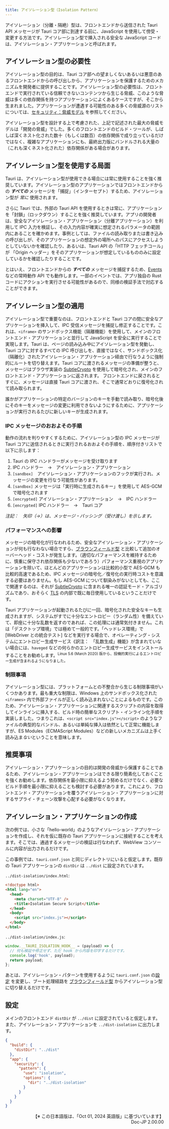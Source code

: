 ```yaml
---
title: アイソレーション型（Isolation Pattern）
---
```


アイソレーション（分離・隔絶）型は、フロントエンドから送信された Tauri API メッセージが Tauri コア部に到達する前に、JavaScript を使用して傍受・変更する方法です。アイソレーション型で挿入される安全な JavaScript コードは、アイソレーション・アプリケーションと呼ばれます。

## アイソレーション型の必要性

アイソレーション型の目的は、Tauri コア部への望ましくないあるいは悪意のあるフロントエンドからの呼び出しから、アプリケーションを保護するためのメカニズムを開発者に提供することです。アイソレーション型の必要性は、フロントエンドで実行されている信頼できないコンテンツから生じる脅威、このような脅威は多くの依存関係を持つアプリケーションによくあるケースですが、そこから生まれました。アプリケーションが遭遇する可能性のある多くの脅威源のリストについては、[セキュリティ：脅威モデル] を参照してください。

アイソレーション型を設計する上で考慮された、上記で記述された最大の脅威モデルは「開発の脅威」でした。多くのフロントエンドのビルド・ツールが、しばしば深くネスト化された数十（もしくは数百）の依存関係で成り立っているだけではなく、複雑なアプリケーションにも、最終出力版にバンドルされる大量の（これも深くネスト化された）依存関係がある場合があります。

## アイソレーション型を使用する局面

Tauri は、アイソレーション型が使用できる場合には常に使用することを強く推奨しています。アイソレーション型のアプリケーションではフロントエンドからの _**すべての**_ メッセージを「捕捉」（インターセプト）するため、アイソレーション型が _常に_ 使用されます。

さらに Tauri では、外部の Tauri API を使用するときは常に、アプリケーションを「封鎖」（ロックダウン）することを強く推奨しています。アプリの開発者は、安全なアイソレーション・アプリケーション（分離アプリケーション）を利用して IPC 入力を検証し、その入力内容が確実に想定されるパラメータの範囲内にあることを確かめます。事例としては、ファイルの読み取りまたは書き込みの呼び出しが、そのアプリケーションの想定外の場所へのパスにアクセスしようとしていないかを確認したり、あるいは、Tauri API の「HTTP フェッチコール」が 「Origin ヘッダー」をそのアプリケーションが想定しているもののみに設定しているかを確認したりすることです。

とはいえ、フロントエンドからの _**すべての**_ メッセージを捕捉するため、[Events] などの常時動作 API でも動作します。一部のイベントでは、アプリ独自の Rust コードにアクションを実行させる可能性があるので、同様の検証手法で対応することができます。

## アイソレーション型の適用

アイソレーション型で重要なのは、フロントエンドと Tauri コアの間に安全なアプリケーションを挿入して、IPC 受信メッセージを捕捉し修正することです。これは、`<iframe>` のサンドボックス機能（隔離機能）を使用して、メインのフロントエンド・アプリケーションと並行して JavaScript を安全に実行することで実現します。Tauri は、ページの読み込み中にアイソレーション型を発動し、Tauri コアに対するすべての IPC 呼び出しを、直接ではなく、サンドボックス化（隔離化）されたアイソレーション・アプリケーション経由で行なうように強制的にルートを切り替えます。Tauri コアに渡されるメッセージの準備が整うと、メッセージはブラウザ実装の [SubtleCrypto] を使用して暗号化され、メインのフロントエンド・アプリケーションに返されます。
フロントエンドに戻されるとすぐに、メッセージは直接 Tauri コアに渡され、そこで通常どおりに復号化されて読み取られます。

誰かがアプリケーションの特定のバージョンのキーを手動で読み取り、暗号化後にそのキーをメッセージの変更に利用できないようにするために、アプリケーションが実行されるたびに新しいキーが生成されます。

### IPC メッセージのおおよその手順

動作の流れを判りやすくするために、アイソレーション型の IPC メッセージが Tauri コアに送信されるときに実行されるおおよその手順を、順序付きリストで以下に示します：

1. Tauri の IPC ハンドラーがメッセージを受け取ります
2. IPC ハンドラー　→　アイソレーション・アプリケーション
3. `[sandbox]`　アイソレーション・アプリケーションのフックが実行され、メッセージの変更を行なう可能性があります。
4. `[sandbox]` メッセージは「実行時に生成されるキー」を使用して AES-GCM で暗号化されます
5. `[encrypted]` アイソレーション・アプリケーション　→　IPC ハンドラー
6. `[encrypted]` IPC ハンドラー　→　Tauri コア

_注記：　矢印（→）は、メッセージ・パッシング（受け渡し）を示します。_

### パフォーマンスへの影響

メッセージの暗号化が行なわれるため、安全なアイソレーション・アプリケーションが何も行なわない場合ですら、[ブラウンフィールド型] と比較して追加のオーバーヘッド・コストが発生します。（適切なパフォーマンスを維持するために、慎重に保守され依存関係も少ないであろう）パフォーマンス重視のアプリケーションを除いて、ほとんどのアプリケーションは比較的小型で AES-GCM も比較的高速であるため、IPC メッセージの暗号化／復号化の実行時コストを意識する必要はありません。もし AES-GCM について馴染みがないとしても、ここで関連するのは、それが [SubtleCrypto] に含まれる唯一の認証モード・アルゴリズムであり、おそらく [TLS][transport_layer_security] の内部で既に毎日使用しているということだけです。

Tauri アプリケーションが起動されるたびに一回、暗号化された安全なキーも生成されますが、システムがすでに十分なエントロピー（ランダム性）を備えていて、即座に十分な乱数を返すのであれば、この処理には通常気付きません。これは「デスクトップ環境」では極めて一般的です。「ヘッドレス環境」で [WebDriver との統合テスト] などを実行する場合で、オペレーティング・システムにエントロピー生成サービス《訳注：　「乱数生成」機能》が含まれていない場合には、`haveged` などの何らかのエントロピー生成サービスをインストールすることをお勧めします。<sup>Linux 5.6 (March 2020) 版から、投機的実行によるエントロピー生成が含まれるようになりました。</sup>

### 制限事項

アイソレーション型には、プラットフォームとの不整合から生じる制限事項がいくつかあります。最も重大な制限は、Windows 上のサンドボックス化された `<iframes>` 内で外部ファイルが正しく読み込まれないことによるものです。このため、アイソレーション・アプリケーションに関連するスクリプトの内容を取得してインラインに挿入する、ビルド時の簡単なスクリプト・インライン化手順を実装しました。つまりこれは、`<script src="index.js"></script>` のようなファイルの典型的なバンドル、あるいは単純な挿入は依然として正常に機能しますが、ES Modules（ECMAScript Modules）などの新しいメカニズムは上手く読み込ま*ない*ということを意味します。

## 推奨事項

アイソレーション・アプリケーションの目的は開発の脅威から保護することであるため、アイソレーション・アプリケーションはできる限り簡素化しておくことを強くお勧めします。依存関係を最小限に抑えるよう努めるだけでなく、必要なビルド手順を最小限に抑えることも検討する必要があります。これにより、フロントエンド・アプリケーションを覆うアイソレーション・アプリケーションに対するサプライ・チェーン攻撃を心配する必要がなくなります。

## アイソレーション・アプリケーションの作成

次の例では、小さな「hello-world」のようなアイソレーション・アプリケーションを作成し、それを仮に既存の Tauri アプリケーションに接続することを考えます。そこでは、通過するメッセージの検証は行なわれず、WebView コンソールに内容が出力されるだけです。

この事例では、`tauri.conf.json` と同じディレクトリにいると仮定します。既存の Tauri アプリケーションの `distDir` は `../dist` に設定されています。

`../dist-isolation/index.html`:

```html
<!doctype html>
<html lang="en">
  <head>
    <meta charset="UTF-8" />
    <title>Isolation Secure Script</title>
  </head>
  <body>
    <script src="index.js"></script>
  </body>
</html>
```

`../dist-isolation/index.js`:

```javascript
window.__TAURI_ISOLATION_HOOK__ = (payload) => {
  // 何も検証や修正せず、ただ hook から内容を印字するだけです。
  console.log('hook', payload);
  return payload;
};
```

あとは、アイソレーション・パターンを使用するように `tauri.conf.json` の[設定](#設定) を変更し、ブート処理経路を [ブラウンフィールド型] からアイソレーション型に切り替えるだけです。

## 設定

メインのフロントエンド `distDir` が `../dist` に設定されていると仮定します。また、アイソレーション・アプリケーションを `../dist-isolation` に出力します。

```json
{
  "build": {
    "distDir": "../dist"
  },
  "app": {
    "security": {
      "pattern": {
        "use": "isolation",
        "options": {
          "dir": "../dist-isolation"
        }
      }
    }
  }
}
```

[transport_layer_security]: https://ja.wikipedia.org/wiki/Transport_Layer_Security
[セキュリティ：脅威モデル]: ../security/lifecycle/
[events]: ../reference/javascript/api/namespaceevent/
[subtlecrypto]: https://developer.mozilla.org/ja-JP/docs/Web/API/SubtleCrypto
[ブラウンフィールド型]: ../concept/inter-process-communication/brownfield/
[integration testing with webdriver]: ../develop/tests/webdriver/


<div style="text-align:right">
【※ この日本語版は、「Oct 01, 2024 英語版」に基づいています】<br>
Doc-JP 2.00.00
</div>
